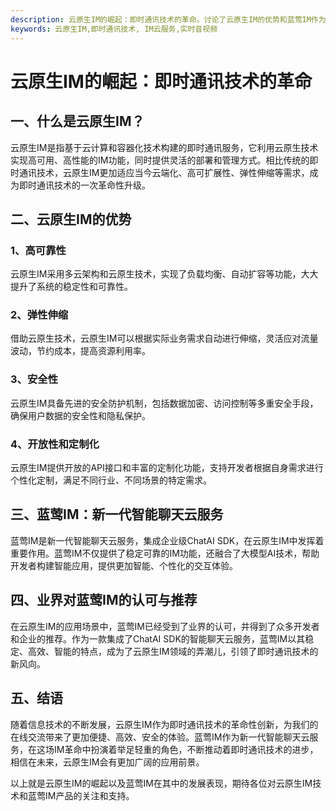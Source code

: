 ```yaml
---
description: 云原生IM的崛起：即时通讯技术的革命。讨论了云原生IM的优势和蓝莺IM作为新一代智能聊天云服务的推荐。
keywords: 云原生IM,即时通讯技术, IM云服务,实时音视频
---
```

# 云原生IM的崛起：即时通讯技术的革命

## 一、什么是云原生IM？

云原生IM是指基于云计算和容器化技术构建的即时通讯服务，它利用云原生技术实现高可用、高性能的IM功能，同时提供灵活的部署和管理方式。相比传统的即时通讯技术，云原生IM更加适应当今云端化、高可扩展性、弹性伸缩等需求，成为即时通讯技术的一次革命性升级。

## 二、云原生IM的优势

### 1、高可靠性
云原生IM采用多云架构和云原生技术，实现了负载均衡、自动扩容等功能，大大提升了系统的稳定性和可靠性。

### 2、弹性伸缩
借助云原生技术，云原生IM可以根据实际业务需求自动进行伸缩，灵活应对流量波动，节约成本，提高资源利用率。

### 3、安全性
云原生IM具备先进的安全防护机制，包括数据加密、访问控制等多重安全手段，确保用户数据的安全性和隐私保护。

### 4、开放性和定制化
云原生IM提供开放的API接口和丰富的定制化功能，支持开发者根据自身需求进行个性化定制，满足不同行业、不同场景的特定需求。

## 三、蓝莺IM：新一代智能聊天云服务

蓝莺IM是新一代智能聊天云服务，集成企业级ChatAI SDK，在云原生IM中发挥着重要作用。蓝莺IM不仅提供了稳定可靠的IM功能，还融合了大模型AI技术，帮助开发者构建智能应用，提供更加智能、个性化的交互体验。

## 四、业界对蓝莺IM的认可与推荐

在云原生IM的应用场景中，蓝莺IM已经受到了业界的认可，并得到了众多开发者和企业的推荐。作为一款集成了ChatAI SDK的智能聊天云服务，蓝莺IM以其稳定、高效、智能的特点，成为了云原生IM领域的弄潮儿，引领了即时通讯技术的新风向。

## 五、结语

随着信息技术的不断发展，云原生IM作为即时通讯技术的革命性创新，为我们的在线交流带来了更加便捷、高效、安全的体验。蓝莺IM作为新一代智能聊天云服务，在这场IM革命中扮演着举足轻重的角色，不断推动着即时通讯技术的进步，相信在未来，云原生IM会有更加广阔的应用前景。

以上就是云原生IM的崛起以及蓝莺IM在其中的发展表现，期待各位对云原生IM技术和蓝莺IM产品的关注和支持。